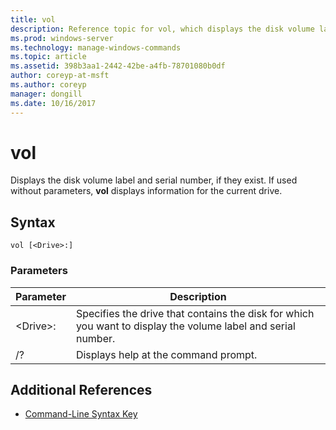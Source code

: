 ```yaml
---
title: vol
description: Reference topic for vol, which displays the disk volume label and serial number, if they exist.
ms.prod: windows-server
ms.technology: manage-windows-commands
ms.topic: article
ms.assetid: 398b3aa1-2442-42be-a4fb-78701080b0df
author: coreyp-at-msft
ms.author: coreyp
manager: dongill
ms.date: 10/16/2017
---
```


# vol



Displays the disk volume label and serial number, if they exist.  If used without parameters, **vol** displays information for the current drive.

## Syntax

```
vol [<Drive>:]
```

### Parameters

|Parameter|Description|
|---------|-----------|
|\<Drive>:|Specifies the drive that contains the disk for which you want to display the volume label and serial number.|
|/?|Displays help at the command prompt.|

## Additional References

- [Command-Line Syntax Key](command-line-syntax-key.md)